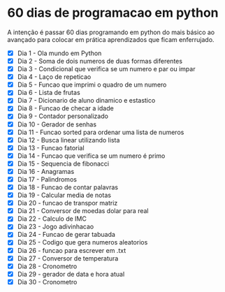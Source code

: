 # 60 dias de programacao em python

A intenção é passar 60 dias programando em python do mais básico ao avançado para colocar em prática aprendizados que ficam enferrujado.

- [x] Dia 1 - Ola mundo em Python
- [x] Dia 2 - Soma de dois numeros de duas formas diferentes
- [x] Dia 3 - Condicional que verifica se um numero e par ou impar
- [x] Dia 4 - Laço de repeticao
- [x] Dia 5 - Funcao que imprimi o quadro de um numero
- [x] Dia 6 - Lista de frutas
- [x] Dia 7 - Dicionario de aluno dinamico e estastico 
- [x] Dia 8 - Funcao de checar a idade
- [x] Dia 9 - Contador personalizado
- [x] Dia 10 - Gerador de senhas
- [x] Dia 11 - Funcao sorted para ordenar uma lista de numeros
- [x] Dia 12 - Busca linear utilizando lista
- [x] Dia 13 - Funcao fatorial
- [x] Dia 14 - Funcao que verifica se um numero é primo
- [x] Dia 15 - Sequencia de fibonacci
- [x] Dia 16 - Anagramas
- [x] Dia 17 - Palindromos
- [x] Dia 18 - Funcao de contar palavras
- [x] Dia 19 - Calcular media de notas
- [x] Dia 20 - funcao de transpor matriz
- [x] Dia 21 - Conversor de moedas dolar para real
- [x] Dia 22 - Calculo de IMC
- [x] Dia 23 - Jogo adivinhacao
- [x] Dia 24 - Funcao de gerar tabuada
- [x] Dia 25 - Codigo que gera numeros aleatorios
- [x] Dia 26 - funcao para escrever em .txt
- [x] Dia 27 - Conversor de temperatura
- [X] Dia 28 - Cronometro
- [X] Dia 29 - gerador de data e hora atual
- [X] Dia 30 - Cronometro